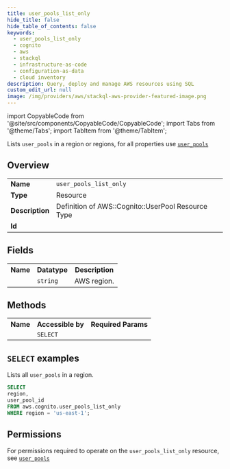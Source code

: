 ```yaml
---
title: user_pools_list_only
hide_title: false
hide_table_of_contents: false
keywords:
  - user_pools_list_only
  - cognito
  - aws
  - stackql
  - infrastructure-as-code
  - configuration-as-data
  - cloud inventory
description: Query, deploy and manage AWS resources using SQL
custom_edit_url: null
image: /img/providers/aws/stackql-aws-provider-featured-image.png
---
```


import CopyableCode from '@site/src/components/CopyableCode/CopyableCode';
import Tabs from '@theme/Tabs';
import TabItem from '@theme/TabItem';

Lists <code>user_pools</code> in a region or regions, for all properties use <a href="/providers/aws/serviceName/user_pools/"><code>user_pools</code></a>

## Overview
<table><tbody>
<tr><td><b>Name</b></td><td><code>user_pools_list_only</code></td></tr>
<tr><td><b>Type</b></td><td>Resource</td></tr>
<tr><td><b>Description</b></td><td>Definition of AWS::Cognito::UserPool Resource Type</td></tr>
<tr><td><b>Id</b></td><td><CopyableCode code="aws.cognito.user_pools_list_only" /></td></tr>
</tbody></table>

## Fields
<table><tbody><tr><th>Name</th><th>Datatype</th><th>Description</th></tr><tr><td><CopyableCode code="region" /></td><td><code>string</code></td><td>AWS region.</td></tr>
</tbody></table>

## Methods

<table><tbody>
  <tr>
    <th>Name</th>
    <th>Accessible by</th>
    <th>Required Params</th>
  </tr>
  <tr>
    <td><CopyableCode code="list_resources" /></td>
    <td><code>SELECT</code></td>
    <td><CopyableCode code="region" /></td>
  </tr>
</tbody></table>

## `SELECT` examples
Lists all <code>user_pools</code> in a region.
```sql
SELECT
region,
user_pool_id
FROM aws.cognito.user_pools_list_only
WHERE region = 'us-east-1';
```


## Permissions

For permissions required to operate on the <code>user_pools_list_only</code> resource, see <a href="/providers/aws/cognito/user_pools/#permissions"><code>user_pools</code></a>

